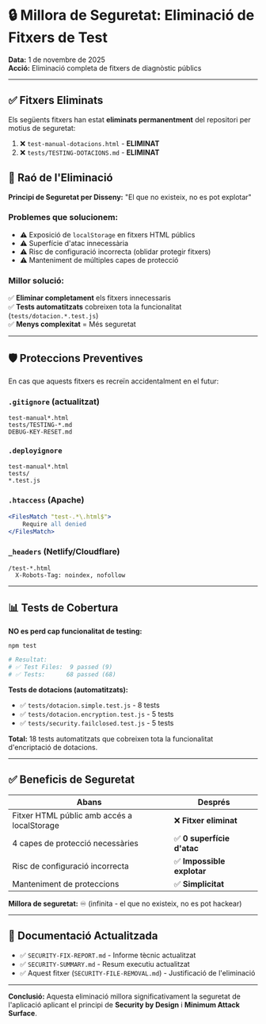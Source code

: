 # 🔒 Millora de Seguretat: Eliminació de Fitxers de Test

**Data:** 1 de novembre de 2025  
**Acció:** Eliminació completa de fitxers de diagnòstic públics

---

## ✅ Fitxers Eliminats

Els següents fitxers han estat **eliminats permanentment** del repositori per motius de seguretat:

1. ❌ `test-manual-dotacions.html` - **ELIMINAT**
2. ❌ `tests/TESTING-DOTACIONS.md` - **ELIMINAT**

## 🎯 Raó de l'Eliminació

**Principi de Seguretat per Disseny:** "El que no existeix, no es pot explotar"

### Problemes que solucionem:

- ⚠️ Exposició de `localStorage` en fitxers HTML públics
- ⚠️ Superfície d'atac innecessària
- ⚠️ Risc de configuració incorrecta (oblidar protegir fitxers)
- ⚠️ Manteniment de múltiples capes de protecció

### Millor solució:

✅ **Eliminar completament** els fitxers innecessaris  
✅ **Tests automatitzats** cobreixen tota la funcionalitat (`tests/dotacion.*.test.js`)  
✅ **Menys complexitat** = Més seguretat

---

## 🛡️ Proteccions Preventives

En cas que aquests fitxers es recreïn accidentalment en el futur:

### `.gitignore` (actualitzat)

```
test-manual*.html
tests/TESTING-*.md
DEBUG-KEY-RESET.md
```

### `.deployignore`

```
test-manual*.html
tests/
*.test.js
```

### `.htaccess` (Apache)

```apache
<FilesMatch "test-.*\.html$">
    Require all denied
</FilesMatch>
```

### `_headers` (Netlify/Cloudflare)

```
/test-*.html
  X-Robots-Tag: noindex, nofollow
```

---

## 📊 Tests de Cobertura

**NO es perd cap funcionalitat de testing:**

```bash
npm test

# Resultat:
# ✅ Test Files:  9 passed (9)
# ✅ Tests:      68 passed (68)
```

**Tests de dotacions (automatitzats):**

- ✅ `tests/dotacion.simple.test.js` - 8 tests
- ✅ `tests/dotacion.encryption.test.js` - 5 tests
- ✅ `tests/security.failclosed.test.js` - 5 tests

**Total:** 18 tests automatitzats que cobreixen tota la funcionalitat d'encriptació de dotacions.

---

## ✅ Beneficis de Seguretat

| Abans                                       | Després                    |
| ------------------------------------------- | -------------------------- |
| Fitxer HTML públic amb accés a localStorage | ❌ **Fitxer eliminat**     |
| 4 capes de protecció necessàries            | ✅ **0 superfície d'atac** |
| Risc de configuració incorrecta             | ✅ **Impossible explotar** |
| Manteniment de proteccions                  | ✅ **Simplicitat**         |

**Millora de seguretat:** ♾️ (infinita - el que no existeix, no es pot hackear)

---

## 📝 Documentació Actualitzada

- ✅ `SECURITY-FIX-REPORT.md` - Informe tècnic actualitzat
- ✅ `SECURITY-SUMMARY.md` - Resum executiu actualitzat
- ✅ Aquest fitxer (`SECURITY-FILE-REMOVAL.md`) - Justificació de l'eliminació

---

**Conclusió:** Aquesta eliminació millora significativament la seguretat de l'aplicació aplicant el principi de **Security by Design** i **Minimum Attack Surface**.
